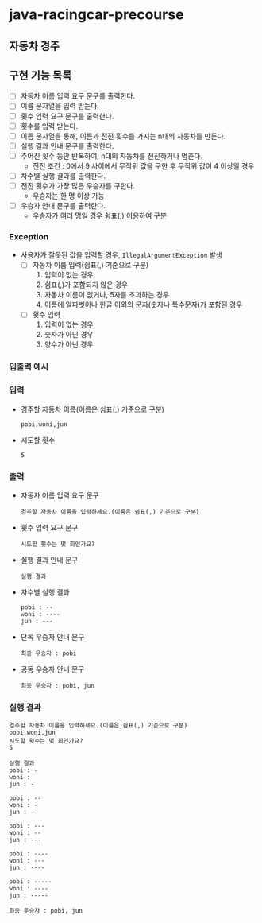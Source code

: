 # java-racingcar-precourse

## 자동차 경주

## 구현 기능 목록

- [ ] 자동차 이름 입력 요구 문구를 출력한다.
- [ ] 이름 문자열을 입력 받는다.
- [ ] 횟수 입력 요구 문구를 출력한다.
- [ ] 횟수를 입력 받는다.
- [ ] 이름 문자열을 통해, 이름과 전진 횟수를 가지는 n대의 자동차를 만든다.
- [ ] 실행 결과 안내 문구를 출력한다.
- [ ] 주어진 횟수 동안 반복하여, n대의 자동차를 전진하거나 멈춘다.
    - 전진 조건 : 0에서 9 사이에서 무작위 값을 구한 후 무작위 값이 4 이상일 경우
- [ ] 차수별 실행 결과를 출력한다.
- [ ] 전진 횟수가 가장 많은 우승자를 구한다.
    - 우승자는 한 명 이상 가능
- [ ] 우승자 안내 문구를 출력한다.
    - 우승자가 여러 명일 경우 쉼표(,) 이용하여 구분

### Exception

- 사용자가 잘못된 값을 입력할 경우, `IllegalArgumentException` 발생
    - [ ] 자동차 이름 입력(쉼표(,) 기준으로 구분)
        1. 입력이 없는 경우
        2. 쉼표(,)가 포함되지 않은 경우
        3. 자동차 이름이 없거나, 5자를 초과하는 경우
        4. 이름에 알파벳이나 한글 이외의 문자(숫자나 특수문자)가 포함된 경우
    - [ ] 횟수 입력
        1. 입력이 없는 경우
        2. 숫자가 아닌 경우
        3. 양수가 아닌 경우

### 입출력 예시

### 입력

- 경주할 자동차 이름(이름은 쉼표(,) 기준으로 구분)
    ```
    pobi,woni,jun
    ```

- 시도할 횟수
    ```
    5
    ```

### 출력

- 자동차 이름 입력 요구 문구
    ```
    경주할 자동차 이름을 입력하세요.(이름은 쉼표(,) 기준으로 구분)
    ```

- 횟수 입력 요구 문구
    ```
    시도할 횟수는 몇 회인가요?
    ```

- 실행 결과 안내 문구
    ```
    실행 결과
    ```  

- 차수별 실행 결과
    ```
    pobi : --
    woni : ----
    jun : ---
    ```

- 단독 우승자 안내 문구
    ```
    최종 우승자 : pobi
    ```

- 공동 우승자 안내 문구
    ```
    최종 우승자 : pobi, jun
    ```

### 실행 결과

```
경주할 자동차 이름을 입력하세요.(이름은 쉼표(,) 기준으로 구분)
pobi,woni,jun
시도할 횟수는 몇 회인가요?
5

실행 결과
pobi : -
woni : 
jun : -

pobi : --
woni : -
jun : --

pobi : ---
woni : --
jun : ---

pobi : ----
woni : ---
jun : ----

pobi : -----
woni : ----
jun : -----

최종 우승자 : pobi, jun
```

